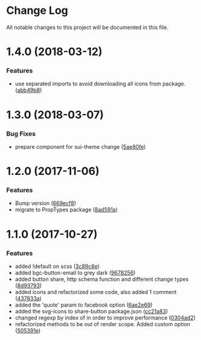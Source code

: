# Change Log

All notable changes to this project will be documented in this file.

<a name="1.4.0"></a>
# 1.4.0 (2018-03-12)


### Features

* use separated imports to avoid downloading all icons from package. ([abb49b8](https://github.com/SUI-Components/sui-components/commit/abb49b8))



<a name="1.3.0"></a>
# 1.3.0 (2018-03-07)


### Bug Fixes

* prepare component for sui-theme change ([5ae80fe](https://github.com/SUI-Components/sui-components/commit/5ae80fe))



<a name="1.2.0"></a>
# 1.2.0 (2017-11-06)


### Features

* Bump version ([669ecf8](https://github.com/SUI-Components/sui-components/commit/669ecf8))
* migrate to PropTypes package ([8ad591a](https://github.com/SUI-Components/sui-components/commit/8ad591a))



<a name="1.1.0"></a>
# 1.1.0 (2017-10-27)


### Features

* added !default on scss ([3c89c8e](https://github.com/SUI-Components/sui-components/commit/3c89c8e))
* added bgc-button-email to grey dark ([9678256](https://github.com/SUI-Components/sui-components/commit/9678256))
* added button share, http schema function and different change types ([8d93793](https://github.com/SUI-Components/sui-components/commit/8d93793))
* added icons and refactorized some code, also added 1 comment ([437833a](https://github.com/SUI-Components/sui-components/commit/437833a))
* added the 'quote' param to facebook option ([6ae2e69](https://github.com/SUI-Components/sui-components/commit/6ae2e69))
* added the svg-icons to share-button package.json ([cc21a83](https://github.com/SUI-Components/sui-components/commit/cc21a83))
* changed regexp by index of in order to improve performance ([0304ad2](https://github.com/SUI-Components/sui-components/commit/0304ad2))
* refactorized methods to be out of render scope. Added custom option ([505391e](https://github.com/SUI-Components/sui-components/commit/505391e))



